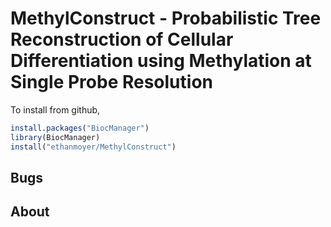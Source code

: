 # MethylConstruct - Probabilistic Tree Reconstruction of Cellular Differentiation using Methylation at Single Probe Resolution

To install from github,
```R
install.packages("BiocManager")
library(BiocManager)
install("ethanmoyer/MethylConstruct")
```


## Bugs
    
    
    
## About
